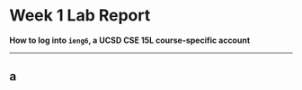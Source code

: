 # Week 1 Lab Report
**How to log into `ieng6`, a UCSD CSE 15L course-specific account**

---

## **a**

